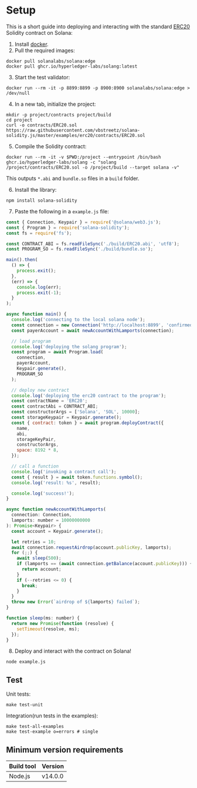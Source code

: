 # Setup

This is a short guide into deploying and interacting with the standard [ERC20](https://github.com/OpenZeppelin/openzeppelin-contracts/blob/master/contracts/token/ERC20/ERC20.sol) Solidity contract on Solana:

1. Install [docker](https://www.docker.com/).
2. Pull the required images:

```
docker pull solanalabs/solana:edge
docker pull ghcr.io/hyperledger-labs/solang:latest
```

3. Start the test validator:

```
docker run --rm -it -p 8899:8899 -p 8900:8900 solanalabs/solana:edge > /dev/null
```

4. In a new tab, initialize the project:

```
mkdir -p project/contracts project/build
cd project
curl -o contracts/ERC20.sol https://raw.githubusercontent.com/vbstreetz/solana-solidity.js/master/examples/erc20/contracts/ERC20.sol
```

5. Compile the Solidity contract:

```
docker run --rm -it -v $PWD:/project --entrypoint /bin/bash ghcr.io/hyperledger-labs/solang -c "solang /project/contracts/ERC20.sol -o /project/build --target solana -v"
```

This outputs `*.abi` and `bundle.so` files in a `build` folder.

6. Install the library:

```
npm install solana-solidity
```

7. Paste the following in a `example.js` file:

```js
const { Connection, Keypair } = require('@solana/web3.js');
const { Program } = require('solana-solidity');
const fs = require('fs');

const CONTRACT_ABI = fs.readFileSync('./build/ERC20.abi', 'utf8');
const PROGRAM_SO = fs.readFileSync('./build/bundle.so');

main().then(
  () => {
    process.exit();
  },
  (err) => {
    console.log(err);
    process.exit(-1);
  }
);

async function main() {
  console.log('connecting to the local solana node');
  const connection = new Connection('http://localhost:8899', 'confirmed');
  const payerAccount = await newAccountWithLamports(connection);

  // load program
  console.log('deploying the solang program');
  const program = await Program.load(
    connection,
    payerAccount,
    Keypair.generate(),
    PROGRAM_SO
  );

  // deploy new contract
  console.log('deploying the erc20 contract to the program');
  const contractName = 'ERC20';
  const contractAbi = CONTRACT_ABI;
  const constructorArgs = ['Solana', 'SOL', 10000];
  const storageKeypair = Keypair.generate();
  const { contract: token } = await program.deployContract({
    name,
    abi,
    storageKeyPair,
    constructorArgs,
    space: 8192 * 8,
  });

  // call a function
  console.log('invoking a contract call');
  const { result } = await token.functions.symbol();
  console.log('result: %s', result);

  console.log('success!');
}

async function newAccountWithLamports(
  connection: Connection,
  lamports: number = 10000000000
): Promise<Keypair> {
  const account = Keypair.generate();

  let retries = 10;
  await connection.requestAirdrop(account.publicKey, lamports);
  for (;;) {
    await sleep(500);
    if (lamports == (await connection.getBalance(account.publicKey))) {
      return account;
    }
    if (--retries <= 0) {
      break;
    }
  }
  throw new Error(`airdrop of ${lamports} failed`);
}

function sleep(ms: number) {
  return new Promise(function (resolve) {
    setTimeout(resolve, ms);
  });
}
```

8. Deploy and interact with the contract on Solana!

```
node example.js
```

## Test

Unit tests:

```
make test-unit
```

Integration(run tests in the examples):

```
make test-all-examples
make test-example o=errors # single
```

## Minimum version requirements

| Build tool | Version |
| :--------- | :------ |
| Node.js    | v14.0.0 |
